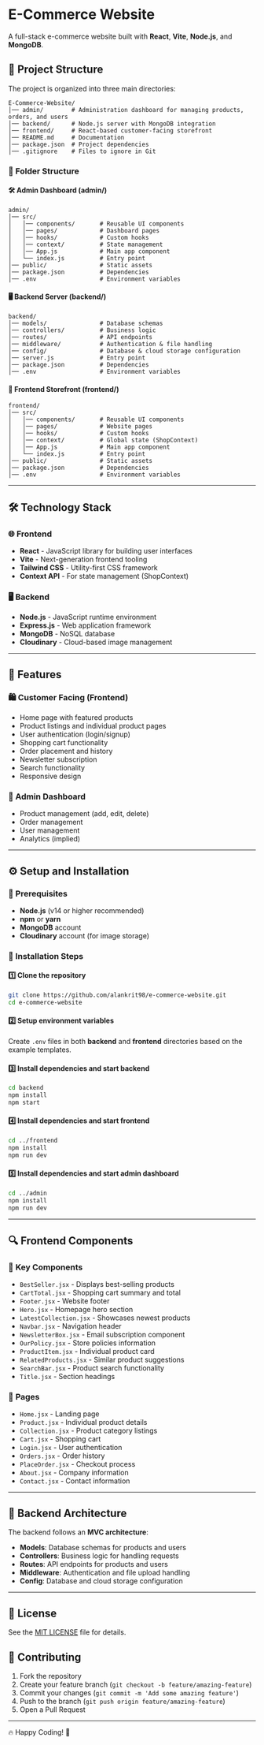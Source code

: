 # E-Commerce Website

A full-stack e-commerce website built with **React**, **Vite**, **Node.js**, and **MongoDB**.

## 📂 Project Structure
The project is organized into three main directories:

```
E-Commerce-Website/
│── admin/        # Administration dashboard for managing products, orders, and users
│── backend/      # Node.js server with MongoDB integration
│── frontend/     # React-based customer-facing storefront
│── README.md     # Documentation
│── package.json  # Project dependencies
│── .gitignore    # Files to ignore in Git
```

### 📂 Folder Structure

#### 🛠️ **Admin Dashboard** (admin/)
```
admin/
│── src/
│   │── components/       # Reusable UI components
│   │── pages/            # Dashboard pages
│   │── hooks/            # Custom hooks
│   │── context/          # State management
│   │── App.js            # Main app component
│   └── index.js          # Entry point
│── public/               # Static assets
│── package.json          # Dependencies
│── .env                  # Environment variables
```

#### 🖥️ **Backend Server** (backend/)
```
backend/
│── models/               # Database schemas
│── controllers/          # Business logic
│── routes/               # API endpoints
│── middleware/           # Authentication & file handling
│── config/               # Database & cloud storage configuration
│── server.js             # Entry point
│── package.json          # Dependencies
│── .env                  # Environment variables
```

#### 🛒 **Frontend Storefront** (frontend/)
```
frontend/
│── src/
│   │── components/       # Reusable UI components
│   │── pages/            # Website pages
│   │── hooks/            # Custom hooks
│   │── context/          # Global state (ShopContext)
│   │── App.js            # Main app component
│   └── index.js          # Entry point
│── public/               # Static assets
│── package.json          # Dependencies
│── .env                  # Environment variables
```

---

## 🛠️ Technology Stack

### 🌐 Frontend
- **React** - JavaScript library for building user interfaces
- **Vite** - Next-generation frontend tooling
- **Tailwind CSS** - Utility-first CSS framework
- **Context API** - For state management (ShopContext)

### 🖥️ Backend
- **Node.js** - JavaScript runtime environment
- **Express.js** - Web application framework
- **MongoDB** - NoSQL database
- **Cloudinary** - Cloud-based image management

---

## 🚀 Features

### 🛍️ Customer Facing (Frontend)
- Home page with featured products
- Product listings and individual product pages
- User authentication (login/signup)
- Shopping cart functionality
- Order placement and history
- Newsletter subscription
- Search functionality
- Responsive design

### 🔧 Admin Dashboard
- Product management (add, edit, delete)
- Order management
- User management
- Analytics (implied)

---

## ⚙️ Setup and Installation

### 🔴 Prerequisites
- **Node.js** (v14 or higher recommended)
- **npm** or **yarn**
- **MongoDB** account
- **Cloudinary** account (for image storage)

### 📌 Installation Steps

#### 1️⃣ Clone the repository
```sh
git clone https://github.com/alankrit98/e-commerce-website.git
cd e-commerce-website
```

#### 2️⃣ Setup environment variables
Create `.env` files in both **backend** and **frontend** directories based on the example templates.

#### 3️⃣ Install dependencies and start backend
```sh
cd backend
npm install
npm start
```

#### 4️⃣ Install dependencies and start frontend
```sh
cd ../frontend
npm install
npm run dev
```

#### 5️⃣ Install dependencies and start admin dashboard
```sh
cd ../admin
npm install
npm run dev
```

---

## 🔍 Frontend Components

### 🧩 **Key Components**
- `BestSeller.jsx` - Displays best-selling products
- `CartTotal.jsx` - Shopping cart summary and total
- `Footer.jsx` - Website footer
- `Hero.jsx` - Homepage hero section
- `LatestCollection.jsx` - Showcases newest products
- `Navbar.jsx` - Navigation header
- `NewsletterBox.jsx` - Email subscription component
- `OurPolicy.jsx` - Store policies information
- `ProductItem.jsx` - Individual product card
- `RelatedProducts.jsx` - Similar product suggestions
- `SearchBar.jsx` - Product search functionality
- `Title.jsx` - Section headings

### 📄 **Pages**
- `Home.jsx` - Landing page
- `Product.jsx` - Individual product details
- `Collection.jsx` - Product category listings
- `Cart.jsx` - Shopping cart
- `Login.jsx` - User authentication
- `Orders.jsx` - Order history
- `PlaceOrder.jsx` - Checkout process
- `About.jsx` - Company information
- `Contact.jsx` - Contact information

---

## 📂 Backend Architecture
The backend follows an **MVC architecture**:

- **Models**: Database schemas for products and users
- **Controllers**: Business logic for handling requests
- **Routes**: API endpoints for products and users
- **Middleware**: Authentication and file upload handling
- **Config**: Database and cloud storage configuration

---

## 📜 License
See the [MIT LICENSE](LICENSE) file for details.

## 🤝 Contributing

1. Fork the repository
2. Create your feature branch (`git checkout -b feature/amazing-feature`)
3. Commit your changes (`git commit -m 'Add some amazing feature'`)
4. Push to the branch (`git push origin feature/amazing-feature`)
5. Open a Pull Request

---

🔥 Happy Coding! 🚀

